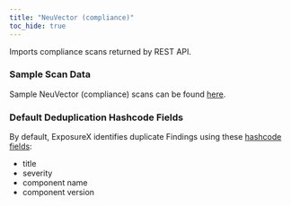 ```yaml
---
title: "NeuVector (compliance)"
toc_hide: true
---
```

Imports compliance scans returned by REST API.

### Sample Scan Data
Sample NeuVector (compliance) scans can be found [here](https://github.com/ExposureX/django-ExposureX/tree/master/unittests/scans/neuvector).

### Default Deduplication Hashcode Fields
By default, ExposureX identifies duplicate Findings using these [hashcode fields](https://docs.exposurex.com/en/working_with_findings/finding_deduplication/about_deduplication/):

- title
- severity
- component name
- component version
